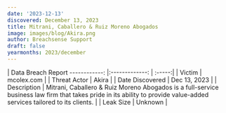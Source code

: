 ```yaml
---
date: '2023-12-13'
discovered: December 13, 2023
title: Mitrani, Caballero & Ruiz Moreno Abogados
image: images/blog/Akira.png
author: Breachsense Support
draft: false
yearmonths: 2023/december
---
```



| Data Breach Report
------------:     |:-------------:    | :-----:|
| Victim      | mcolex.com      | 
| Threat Actor      | Akira      | 
| Date Discovered      | Dec 13, 2023      | 
| Description      | Mitrani, Caballero & Ruiz Moreno Abogados is a full-service business law firm that takes pride in its ability to provide value-added services tailored to its clients.      | 
| Leak Size      | Unknown      | 

